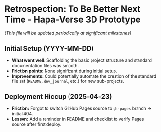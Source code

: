 # Retrospection: To Be Better Next Time - Hapa-Verse 3D Prototype

*(This file will be updated periodically at significant milestones)*

## Initial Setup (YYYY-MM-DD)

*   **What went well:** Scaffolding the basic project structure and standard documentation files was smooth.
*   **Friction points:** None significant during initial setup.
*   **Improvements:** Could potentially automate the creation of the standard file set (`README`, `dev_journal`, etc.) for new sub-projects.

## Deployment Hiccup (2025‑04‑23)

* **Friction:** Forgot to switch GitHub Pages source to `gh-pages` branch → initial 404.
* **Lesson:** Add a reminder in README and checklist to verify Pages source after first deploy.
